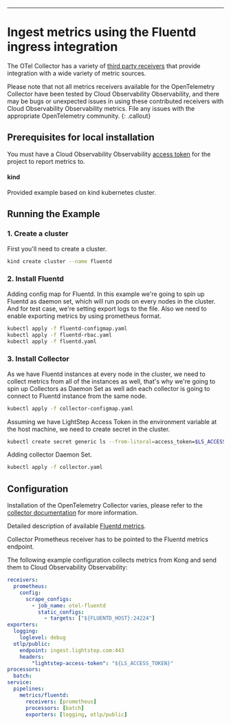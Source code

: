 ---
# Ingest metrics using the Fluentd ingress integration

The OTel Collector has a variety of [third party receivers](https://github.com/open-telemetry/opentelemetry-collector-contrib/tree/master/receiver) that provide integration with a wide variety of metric sources.

Please note that not all metrics receivers available for the OpenTelemetry Collector have been tested by Cloud Observability Observability, and there may be bugs or unexpected issues in using these contributed receivers with Cloud Observability Observability metrics. File any issues with the appropriate OpenTelemetry community.
{: .callout}

## Prerequisites for local installation

You must have a Cloud Observability Observability [access token](/docs/create-and-manage-access-tokens) for the project to report metrics to.

#### kind

Provided example based on kind kubernetes cluster.

## Running the Example

### 1. Create a cluster

First you'll need to create a cluster.

```bash
kind create cluster --name fluentd
```

### 2. Install Fluentd

Adding config map for Fluentd. In this example we're going to spin up Fluentd as daemon set, which will run pods on every nodes in the cluster. And for test case, we're setting export logs to the file. Also we need to enable exporting metrics by using prometheus format.

```bash
kubectl apply -f fluentd-configmap.yaml
kubectl apply -f fluentd-rbac.yaml
kubectl apply -f fluentd.yaml
``` 

### 3. Install Collector

As we have Fluentd instances at every node in the cluster, we need to collect metrics from all of the instances as well, that's why we're going to spin up Collectors as Daemon Set as well adn each collector is going to connect to Fluentd instance from the same node.

```bash
kubectl apply -f collector-configmap.yaml
```

Assuming we have LightStep Access Token in the environment variable at the host machine, we need to create secret in the cluster.

```bash
kubectl create secret generic ls --from-literal=access_token=$LS_ACCESS_TOKEN -n collector
```

Adding collector Daemon Set.

```bash
kubectl apply -f collector.yaml
```

## Configuration

Installation of the OpenTelemetry Collector varies, please refer to the [collector documentation](https://opentelemetry.io/docs/collector/) for more information.

Detailed description of available [Fluentd metrics](https://docs.fluentd.org/monitoring-fluentd/monitoring-prometheus).

Collector Prometheus receiver has to be pointed to the Fluentd metrics endpoint.

The following example configuration collects metrics from Kong and send them to Cloud Observability Observability:

```yaml
receivers:
  prometheus:
    config:
      scrape_configs:
        - job_name: otel-fluentd
          static_configs:
            - targets: ["${FLUENTD_HOST}:24224"]
exporters:
  logging:
    loglevel: debug
  otlp/public:
    endpoint: ingest.lightstep.com:443
    headers:
        "lightstep-access-token": "${LS_ACCESS_TOKEN}"
processors:
  batch:
service:
  pipelines:
    metrics/fluentd:
      receivers: [prometheus]
      processors: [batch]
      exporters: [logging, otlp/public]
```

